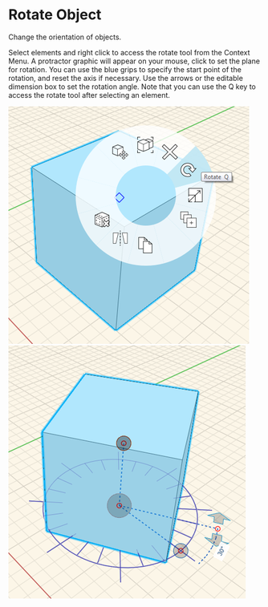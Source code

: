 # Rotate Object

Change the orientation of objects.

Select elements and right click to access the rotate tool from the Context Menu. A protractor graphic will appear on your mouse, click to set the plane for rotation. You can use the blue grips to specify the start point of the rotation, and reset the axis if necessary. Use the arrows or the editable dimension box to set the rotation angle. Note that you can use the Q key to access the rotate tool after selecting an element.

![](../.gitbook/assets/rotate-tool.png)  
![](../.gitbook/assets/rotate.PNG)

